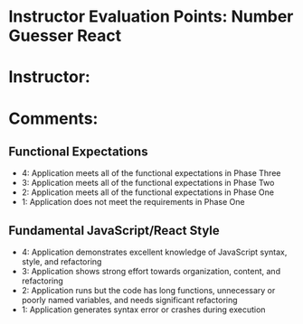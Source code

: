 # Instructor Evaluation Points: Number Guesser React
# Instructor: 
# Comments:


## Functional Expectations
* 4: Application meets all of the functional expectations in Phase Three
* 3: Application meets all of the functional expectations in Phase Two
* 2: Application meets all of the functional expectations in Phase One
* 1: Application does not meet the requirements in Phase One

## Fundamental JavaScript/React Style

* 4: Application demonstrates excellent knowledge of JavaScript syntax, style, and refactoring
* 3: Application shows strong effort towards organization, content, and refactoring
* 2: Application runs but the code has long functions, unnecessary or poorly named variables, and needs significant refactoring
* 1: Application generates syntax error or crashes during execution
